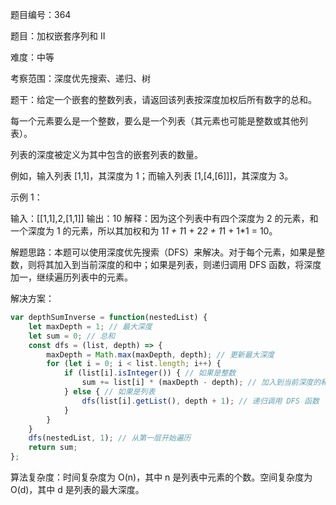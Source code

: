 题目编号：364

题目：加权嵌套序列和 II

难度：中等

考察范围：深度优先搜索、递归、树

题干：给定一个嵌套的整数列表，请返回该列表按深度加权后所有数字的总和。

每一个元素要么是一个整数，要么是一个列表（其元素也可能是整数或其他列表）。

列表的深度被定义为其中包含的嵌套列表的数量。

例如，输入列表 [1,1]，其深度为 1；而输入列表 [1,[4,[6]]]，其深度为 3。

示例 1：

输入：[[1,1],2,[1,1]]
输出：10 
解释：因为这个列表中有四个深度为 2 的元素，和一个深度为 1 的元素，所以其加权和为 1*1 + 1*1 + 2*2 + 1*1 + 1*1 = 10。

解题思路：本题可以使用深度优先搜索（DFS）来解决。对于每个元素，如果是整数，则将其加入到当前深度的和中；如果是列表，则递归调用 DFS 函数，将深度加一，继续遍历列表中的元素。

解决方案：

```javascript
var depthSumInverse = function(nestedList) {
    let maxDepth = 1; // 最大深度
    let sum = 0; // 总和
    const dfs = (list, depth) => {
        maxDepth = Math.max(maxDepth, depth); // 更新最大深度
        for (let i = 0; i < list.length; i++) {
            if (list[i].isInteger()) { // 如果是整数
                sum += list[i] * (maxDepth - depth); // 加入到当前深度的和中
            } else { // 如果是列表
                dfs(list[i].getList(), depth + 1); // 递归调用 DFS 函数
            }
        }
    }
    dfs(nestedList, 1); // 从第一层开始遍历
    return sum;
};
```

算法复杂度：时间复杂度为 O(n)，其中 n 是列表中元素的个数。空间复杂度为 O(d)，其中 d 是列表的最大深度。